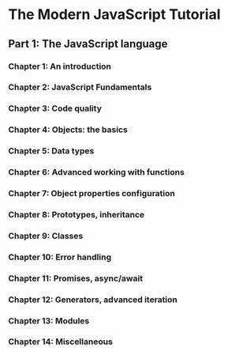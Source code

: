 # The Modern JavaScript Tutorial

## Part 1: The JavaScript language

### Chapter 1: An introduction
### Chapter 2: JavaScript Fundamentals
### Chapter 3: Code quality
### Chapter 4: Objects: the basics
### Chapter 5: Data types
### Chapter 6: Advanced working with functions
### Chapter 7: Object properties configuration
### Chapter 8: Prototypes, inheritance
### Chapter 9: Classes
### Chapter 10: Error handling
### Chapter 11: Promises, async/await
### Chapter 12: Generators, advanced iteration
### Chapter 13: Modules
### Chapter 14: Miscellaneous
